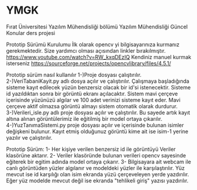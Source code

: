 # YMGK
Fırat Üniversitesi Yazılım Mühendisliği bölümü Yazılım Mühendisliği Güncel Konular ders projesi

Prototip Sürümü Kurulumu
İlk olarak opencv yi bilgisayarınıza kurmanız gerekmektedir.
Size yardımcı olması açısından linkler bırakılmıştır.
https://www.youtube.com/watch?v=RW_kxqDEzIQ
Kendiniz manuel kurmak isterseniz 
https://sourceforge.net/projects/opencvlibrary/files/4.5.1/


Prototip sürüm nasıl kullanılır
1-)Proje dosyası çalıştırılır.
2-)VeriTabaniKayit.py adlı dosya açılır ve çalıştırılır. Çalışmaya başladığında sisteme kayıt edilecek yüzün benzersiz olacak bir id'si istenecektir.
   Sisteme id yazıldıktan sonra bir görüntü ekranı açılacaktır. Sistem mavi çerçeve içerisinde yüzünüzü algılar ve 100 adet verinizi sisteme kayıt eder.
   Mavi çerçeve aktif olmazsa görüntü almayı sistem otomatik olarak durdurur.
3-)Verileri_isle.py adlı proje dosyası açılır ve çalıştırılır. Bu sayede artık kayıt altına alınan görüntülerimiz ile eğitilmiş bir model ortaya çıkarılır.
4-)YuzTanımaSistemi.py proje dosyası açılır ve içerisinde bulunan isimler değişkeni bulunur. Kayıt etmiş olduğunuz görüntü kime ait ise isim-1 yerine yazılır ve çalıştırılır.


Prototip Sürüm:
1- Her kişiye verilen benzersiz id ile görüntüyü Veriler klasörüne aktarır.
2- Veriler klasöründe bulunan verileri opencv sayesinde eğiterek bir egitim adında model ortaya çıkarır.
3- Bilgisayara ait webcam ile canlı görüntüden yüzler algılanır ve modeldeki yüzler ile karşılaştırılır. Yüz mevcut ise id karşılığı olan isim ekranda yüzü çerçeveleyen yerde yazdırılır.
Eğer yüz modelde mevcut değil ise ekranda "tehlikeli giriş" yazısı yazdırılır.

